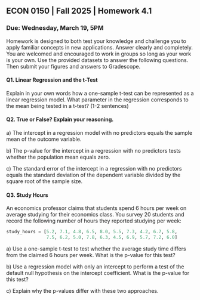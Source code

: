 ## ECON 0150 | Fall 2025 | Homework 4.1

### Due: Wednesday, March 19, 5PM

Homework is designed to both test your knowledge and challenge you to apply familiar concepts in new applications. Answer clearly and completely. You are welcomed and encouraged to work in groups so long as your work is your own. Use the provided datasets to answer the following questions. Then submit your figures and answers to Gradescope.

#### Q1. Linear Regression and the t-Test

Explain in your own words how a one-sample t-test can be represented as a linear regression model. What parameter in the regression corresponds to the mean being tested in a t-test? (1-2 sentences)





#### Q2. True or False? Explain your reasoning. 

a) The intercept in a regression model with no predictors equals the sample mean of the outcome variable. 





b) The p-value for the intercept in a regression with no predictors tests whether the population mean equals zero. 





c) The standard error of the intercept in a regression with no predictors equals the standard deviation of the dependent variable divided by the square root of the sample size.





#### Q3. Study Hours

An economics professor claims that students spend 6 hours per week on average studying for their economics class. You survey 20 students and record the following number of hours they reported studying per week: 

```python
study_hours = [5.2, 7.1, 4.8, 6.5, 8.0, 5.5, 7.3, 4.2, 6.7, 5.8, 
               7.5, 6.2, 5.0, 7.8, 6.3, 4.5, 6.9, 5.7, 7.2, 6.0]
```

a) Use a one-sample t-test to test whether the average study time differs from the claimed 6 hours per week. What is the p-value for this test?





b) Use a regression model with only an intercept to perform a test of the default null hypothesis on the intercept coefficient. What is the p-value for this test?





c) Explain why the p-values differ with these two approaches. 







